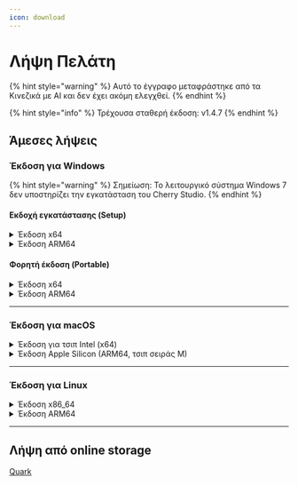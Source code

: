 ```yaml
---
icon: download
---
```

# Λήψη Πελάτη


{% hint style="warning" %}
Αυτό το έγγραφο μεταφράστηκε από τα Κινεζικά με AI και δεν έχει ακόμη ελεγχθεί.
{% endhint %}




{% hint style="info" %}
Τρέχουσα σταθερή έκδοση: v1.4.7
{% endhint %}

## Άμεσες λήψεις

### Έκδοση για Windows

{% hint style="warning" %}
Σημείωση: Το λειτουργικό σύστημα Windows 7 δεν υποστηρίζει την εγκατάσταση του Cherry Studio.
{% endhint %}

#### Εκδοχή εγκατάστασης (Setup)

<details>

<summary>Έκδοση x64</summary>

Κύριες συνδέσεις:

【[Επίσημος ιστότοπος Cherry Studio](https://cherry-ai.com/download)】 【[GitHub](https://github.com/CherryHQ/cherry-studio/releases/download/v1.4.7/Cherry-Studio-1.4.7-x64-setup.exe)】

Αναπληρωματικές συνδέσεις:

【[Σύνδεση 1](https://download-cf.ocoolai.com/https://github.com/CherryHQ/cherry-studio/releases/download/v1.4.7/Cherry-Studio-1.4.7-x64-setup.exe)】 【[Σύνδεση 2](https://download.ocoolai.com/https://github.com/CherryHQ/cherry-studio/releases/download/v1.4.7/Cherry-Studio-1.4.7-x64-setup.exe)】 【[Σύνδεση 3](https://download.ocoolai.online/https://github.com/CherryHQ/cherry-studio/releases/download/v1.4.7/Cherry-Studio-1.4.7-x64-setup.exe)】

</details>

<details>

<summary>Έκδοση ARM64</summary>

Κύριες συνδέσεις:

【[Επίσημος ιστότοπος Cherry Studio](https://cherry-ai.com/download)】 【[GitHub](https://github.com/CherryHQ/cherry-studio/releases/download/v1.4.7/Cherry-Studio-1.4.7-arm64-setup.exe)】

Αναπληρωματικές συνδέσεις:

【[Σύνδεση 1](https://download-cf.ocoolai.com/https://github.com/CherryHQ/cherry-studio/releases/download/v1.4.7/Cherry-Studio-1.4.7-arm64-setup.exe)】 【[Σύνδεση 2](https://download.ocoolai.com/https://github.com/CherryHQ/cherry-studio/releases/download/v1.4.7/Cherry-Studio-1.4.7-arm64-setup.exe)】 【[Σύνδεση 3](https://download.ocoolai.online/https://github.com/CherryHQ/cherry-studio/releases/download/v1.4.7/Cherry-Studio-1.4.7-arm64-setup.exe)】

</details>

#### Φορητή έκδοση (Portable)

<details>

<summary>Έκδοση x64</summary>

Κύριες συνδέσεις:

【[Επίσημος ιστότοπος Cherry Studio](https://cherry-ai.com/download)】 【[GitHub](https://github.com/CherryHQ/cherry-studio/releases/download/v1.4.7/Cherry-Studio-1.4.7-x64-portable.exe)】

Αναπληρωματικές συνδέσεις:

【[Σύνδεση 1](https://download-cf.ocoolai.com/https://github.com/CherryHQ/cherry-studio/releases/download/v1.4.7/Cherry-Studio-1.4.7-x64-portable.exe)】 【[Σύνδεση 2](https://download.ocoolai.com/https://github.com/CherryHQ/cherry-studio/releases/download/v1.4.7/Cherry-Studio-1.4.7-x64-portable.exe)】 【[Σύνδεση 3](https://download.ocoolai.online/https://github.com/CherryHQ/cherry-studio/releases/download/v1.4.7/Cherry-Studio-1.4.7-x64-portable.exe)】

</details>

<details>

<summary>Έκδοση ARM64</summary>

Κύριες συνδέσεις:

【[Επίσημος ιστότοπος Cherry Studio](https://cherry-ai.com/download)】 【[GitHub](https://github.com/CherryHQ/cherry-studio/releases/download/v1.4.7/Cherry-Studio-1.4.7-arm64-portable.exe)】

Αναπληρωματικές συνδέσεις:

【[Σύνδεση 1](https://download-cf.ocoolai.com/https://github.com/CherryHQ/cherry-studio/releases/download/v1.4.7/Cherry-Studio-1.4.7-arm64-portable.exe)】 【[Σύνδεση 2](https://download.ocoolai.com/https://github.com/CherryHQ/cherry-studio/releases/download/v1.4.7/Cherry-Studio-1.4.7-arm64-portable.exe)】 【[Σύνδεση 3](https://download.ocoolai.online/https://github.com/CherryHQ/cherry-studio/releases/download/v1.4.7/Cherry-Studio-1.4.7-arm64-portable.exe)】

</details>

***

### Έκδοση για macOS

<details>

<summary>Έκδοση για τσιπ Intel (x64)</summary>

Κύριες συνδέσεις:

【[Επίσημος ιστότοπος Cherry Studio](https://cherry-ai.com/download)】 【[GitHub](https://github.com/CherryHQ/cherry-studio/releases/download/v1.4.7/Cherry-Studio-1.4.7-x64.dmg)】

Αναπληρωματικές συνδέσεις:

【[Σύνδεση 1](https://download-cf.ocoolai.com/https://github.com/CherryHQ/cherry-studio/releases/download/v1.4.7/Cherry-Studio-1.4.7-x64.dmg)】 【[Σύνδεση 2](https://download.ocoolai.com/https://github.com/CherryHQ/cherry-studio/releases/download/v1.4.7/Cherry-Studio-1.4.7-x64.dmg)】 【[Σύνδεση 3](https://download.ocoolai.online/https://github.com/CherryHQ/cherry-studio/releases/download/v1.4.7/Cherry-Studio-1.4.7-x64.dmg)】

</details>

<details>

<summary>Έκδοση Apple Silicon (ARM64, τσιπ σειράς M)</summary>

Κύριες συνδέσεις:

【[Επίσημος ιστότοπος Cherry Studio](https://cherry-ai.com/download)】 【[GitHub](https://github.com/CherryHQ/cherry-studio/releases/download/v1.4.7/Cherry-Studio-1.4.7-arm64.dmg)】

Αναπληρωματικές συνδέσεις:

【[Σύνδεση 1](https://download-cf.ocoolai.com/https://github.com/CherryHQ/cherry-studio/releases/download/v1.4.7/Cherry-Studio-1.4.7-arm64.dmg)】 【[Σύνδεση 2](https://download.ocoolai.com/https://github.com/CherryHQ/cherry-studio/releases/download/v1.4.7/Cherry-Studio-1.4.7-arm64.dmg)】 【[Σύνδεση 3](https://download.ocoolai.online/https://github.com/CherryHQ/cherry-studio/releases/download/v1.4.7/Cherry-Studio-1.4.7-arm64.dmg)】

</details>

***

### Έκδοση για Linux

<details>

<summary>Έκδοση x86_64</summary>

Κύριες συνδέσεις:

【[Επίσημος ιστότοπος Cherry Studio](https://cherry-ai.com/download)】 【[GitHub](https://github.com/CherryHQ/cherry-studio/releases/download/v1.4.7/Cherry-Studio-1.4.7-x86_64.AppImage)】

Αναπληρωματικές συνδέσεις:

【[Σύνδεση 1](https://download-cf.ocoolai.com/https://github.com/CherryHQ/cherry-studio/releases/download/v1.4.7/Cherry-Studio-1.4.7-x86_64.AppImage)】 【[Σύνδεση 2](https://download.ocoolai.com/https://github.com/CherryHQ/cherry-studio/releases/download/v1.4.7/Cherry-Studio-1.4.7-x86_64.AppImage)】 【[Σύνδεση 3](https://download.ocoolai.online/https://github.com/CherryHQ/cherry-studio/releases/download/v1.4.7/Cherry-Studio-1.4.7-x86_64.AppImage)】

</details>

<details>

<summary>Έκδοση ARM64</summary>

Κύριες συνδέσεις:

【[Επίσημος ιστότοπος Cherry Studio](https://cherry-ai.com/download)】 【[GitHub](https://github.com/CherryHQ/cherry-studio/releases/download/v1.4.7/Cherry-Studio-1.4.7-arm64.AppImage)】

Αναπληρωματικές συνδέσεις:

【[Σύνδεση 1](https://download-cf.ocoolai.com/https://github.com/CherryHQ/cherry-studio/releases/download/v1.4.7/Cherry-Studio-1.4.7-arm64.AppImage)】 【[Σύνδεση 2](https://download.ocoolai.com/https://github.com/CherryHQ/cherry-studio/releases/download/v1.4.7/Cherry-Studio-1.4.7-arm64.AppImage)】 【[Σύνδεση 3](https://download.ocoolai.online/https://github.com/CherryHQ/cherry-studio/releases/download/v1.4.7/Cherry-Studio-1.4.7-arm64-AppImage)】

</details>

***

## Λήψη από online storage

[Quark](https://pan.quark.cn/s/c8533a1ec63e#/list/share)